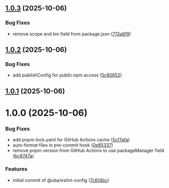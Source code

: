 ## [1.0.3](https://github.com/otrebu/uba-eslint-config/compare/v1.0.2...v1.0.3) (2025-10-06)

### Bug Fixes

- remove scope and bin field from package.json ([713a6f9](https://github.com/otrebu/uba-eslint-config/commit/713a6f9ada9dd635699994f56f21819dc164309a))

## [1.0.2](https://github.com/otrebu/uba-eslint-config/compare/v1.0.1...v1.0.2) (2025-10-06)

### Bug Fixes

- add publishConfig for public npm access ([5c80852](https://github.com/otrebu/uba-eslint-config/commit/5c808528c2c08f22307d30acf235c8bb77e80e38))

## [1.0.1](https://github.com/otrebu/uba-eslint-config/compare/v1.0.0...v1.0.1) (2025-10-06)

# 1.0.0 (2025-10-06)

### Bug Fixes

- add pnpm-lock.yaml for GitHub Actions cache ([5cf7afa](https://github.com/otrebu/uba-eslint-config/commit/5cf7afa61ab50ed7fbb4c5e686242f439fe21350))
- auto-format files in pre-commit hook ([0e85337](https://github.com/otrebu/uba-eslint-config/commit/0e85337d7d02dc69e8e642cd213072055b0a5f79))
- remove pnpm version from GitHub Actions to use packageManager field ([bc8747a](https://github.com/otrebu/uba-eslint-config/commit/bc8747a39b7b0a2a3c34dac5eb906dd12b567723))

### Features

- initial commit of @uba/eslint-config ([7c614bc](https://github.com/otrebu/uba-eslint-config/commit/7c614bc3a3950f97618e8b2b9bbc38c417c9c9ab))
